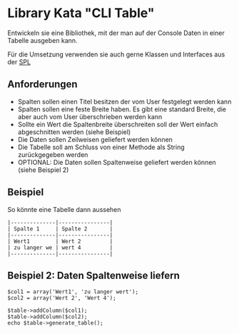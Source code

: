 # Library Kata "CLI Table"

Entwickeln sie eine Bibliothek, mit der man auf der Console Daten in einer Tabelle ausgeben kann.

Für die Umsetzung verwenden sie auch gerne Klassen und Interfaces aus der [SPL](http://de2.php.net/manual/de/book.spl.php)

## Anforderungen

* Spalten sollen einen Titel besitzen der vom User festgelegt werden kann
* Spalten sollen eine feste Breite haben. Es gibt eine standard Breite, die aber auch vom User überschrieben werden kann
* Sollte ein Wert die Spaltenbreite überschreiten soll der Wert einfach abgeschnitten werden (siehe Beispiel)
* Die Daten sollen Zeilweisen geliefert werden können
* Die Tabelle soll am Schluss von einer Methode als String zurückgegeben werden
* OPTIONAL: Die Daten sollen Spaltenweise geliefert werden können (siehe Beispiel 2)

## Beispiel

So könnte eine Tabelle dann aussehen

    |--------------|----------------|
    | Spalte 1     | Spalte 2       |
    |--------------|----------------|
    | Wert1        | Wert 2         |
    | zu langer we | wert 4         |
    |--------------|----------------|

## Beispiel 2: Daten Spaltenweise liefern

    $col1 = array('Wert1', 'zu langer wert');
    $col2 = array('Wert 2', 'Wert 4');

    $table->addColumn($col1);
    $table->addColumn($col2);
    echo $table->generate_table();

